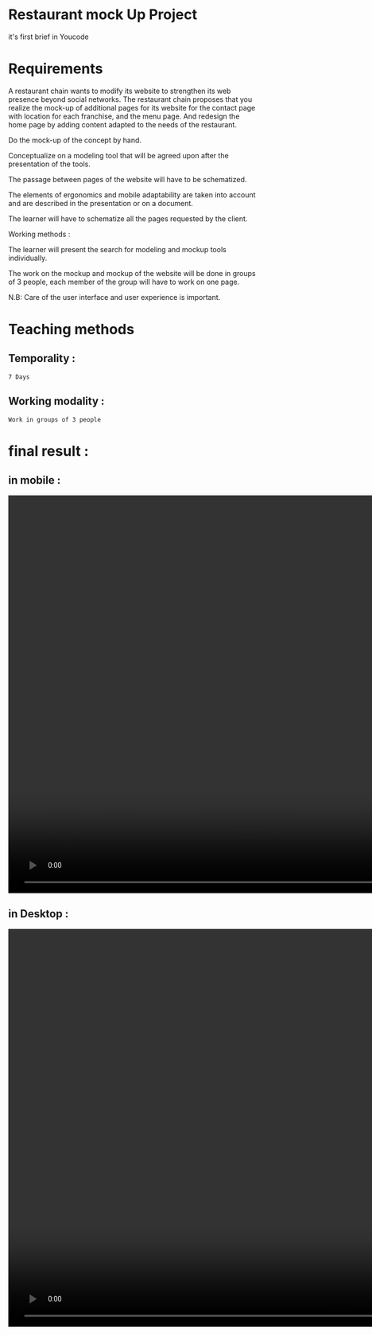 # Restaurant mock Up Project

it's first brief in Youcode

# Requirements

A restaurant chain wants to modify its website to strengthen its web presence beyond social networks. The restaurant chain proposes that you realize the mock-up of additional pages for its website for the contact page with location for each franchise, and the menu page. And redesign the home page by adding content adapted to the needs of the restaurant.

Do the mock-up of the concept by hand.

Conceptualize on a modeling tool that will be agreed upon after the presentation of the tools.

The passage between pages of the website will have to be schematized.

The elements of ergonomics and mobile adaptability are taken into account and are described in the presentation or on a document.

The learner will have to schematize all the pages requested by the client.

Working methods :

The learner will present the search for modeling and mockup tools individually.

The work on the mockup and mockup of the website will be done in groups of 3 people, each member of the group will have to work on one page.

N.B: Care of the user interface and user experience is important.

# Teaching methods

## Temporality :

`7 Days`

## Working modality :

`Work in groups of 3 people `

# final result :

## in mobile :

<video style="width:40vh;" controls>
<source src="mobile mockup.mp4" type="video/mp4">
</video>

## in Desktop :

<video style="width:40vh;" controls>
<source src="Desktop mockup.mp4" type="video/mp4">
</video>
